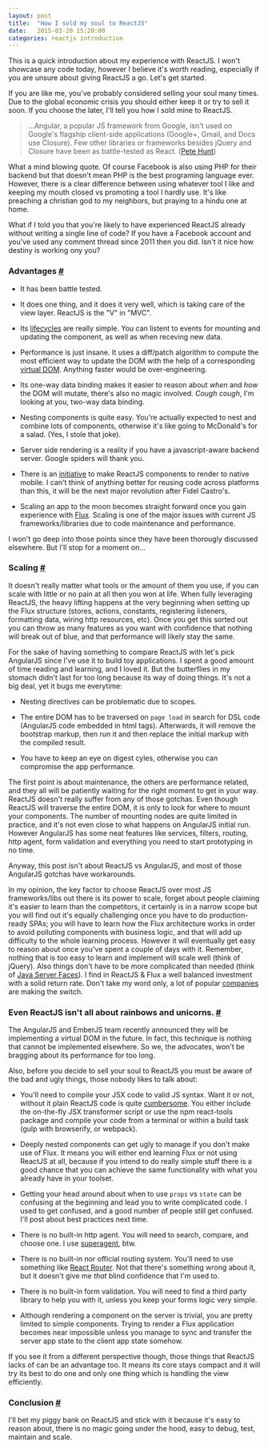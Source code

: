 ```yaml
---
layout: post
title:  "How I sold my soul to ReactJS"
date:   2015-03-20 15:20:00
categories: reactjs introduction
---
```

This is a quick introduction about my experience with ReactJS. I won't showcase any code today, however I believe it's worth reading, especially if you are unsure about giving ReactJS a go. Let's get started.

If you are like me, you've probably considered selling your soul many times. Due to the global economic crisis you should either keep it or try to sell it soon. If you choose the later, I'll tell you how I sold mine to ReactJS.

> ...Angular, a popular JS framework from Google, isn't used on Google's flagship client-side applications (Google+, Gmail, and Docs use Closure). Few other libraries or frameworks besides jQuery and Closure have been as battle-tested as React. ([Pete Hunt][quora])

What a mind blowing quote. Of course Facebook is also using PHP for their backend but that doesn't mean PHP is the best programing language ever. However, there is a clear difference between using whatever tool I like and keeping my mouth closed vs promoting a tool I hardly use. It's like preaching a christian god to my neighbors, but praying to a hindu one at home.

What if I told you that you're likely to have experienced ReactJS already without writing a single line of code? If you have a Facebook account and you've used any comment thread since 2011 then you did. Isn't it nice how destiny is working ony you?

<a id="advantages"></a>

### Advantages [#](#advantages)

* It has been battle tested.

* It does one thing, and it does it very well, which is taking care of the view layer. ReactJS is the "V" in "MVC".

* Its [lifecycles][lifecylces] are really simple. You can listent to events for mounting and updating the component, as well as when receving new data.

* Performance is just insane. It uses a diff/patch algorithm to compute the most efficient way to update the DOM with the help of a corresponding [virtual DOM][virtual_dom]. Anything faster would be over-engineering.

* Its one-way data binding makes it easier to reason about _when_ and _how_ the DOM will mutate, there's also no magic involved. _Cough cough_, I'm looking at you, two-way data binding.

* Nesting components is quite easy. You're actually expected to nest and combine lots of components, otherwise it's like going to McDonald's for a salad. (Yes, I stole that joke).

* Server side rendering is a reality if you have a javascript-aware backend server. Google spiders will thank you.

* There is an [initiative][react_mobile] to make ReactJS components to render to native mobile. I can't think of anything better for reusing code across platforms than this, it will be the next major revolution after Fidel Castro's.

* Scaling an app to the moon becomes straight forward once you gain experience with [Flux][flux]. Scaling is one of the major issues with current JS frameworks/libraries due to code maintenance and performance.

I won't go deep into those points since they have been thorougly discussed elsewhere. But I'll stop for a moment on...

<a id="scaling"></a>

### Scaling [#](#scaling)

It doesn't really matter what tools or the amount of them you use, if you can scale with little or no pain at all then you won at life.
When fully leveraging ReactJS, the heavy lifting happens at the very beginning when setting up the Flux structure (stores, actions, constants, registering listeners, formatting data, wiring http resources, etc). Once you get this sorted out you can throw as many features as you want with confidence that nothing will break out of blue, and that performance will likely stay the same.

For the sake of having something to compare ReactJS with let's pick AngularJS since I've use it to build toy applications. I spent a good amount of time reading and learning, and I loved it. But the butterflies in my stomach didn't last for too long because its way of doing things. It's not a big deal, yet it bugs me everytime:

* Nesting directives can be problematic due to scopes.

* The entire DOM has to be traversed on `page load` in search for DSL code (AngularJS code embedded in html tags). Afterwards, it will remove the bootstrap markup, then run it and then replace the initial markup with the compiled result.

* You have to keep an eye on digest cyles, otherwise you can compromise the app performance.

The first point is about maintenance, the others are performance related, and they all will be patiently waiting for the right moment to get in your way. ReactJS doesn't really suffer from any of those gotchas. Even though ReactJS will traverse the entire DOM, it is only to look for where to mount your components. The number of mounting nodes are quite limited in practice, and it's not even close to what happens on AngularJS initial run. However AngularJS has some neat features like services, filters, routing, http agent, form validation and everything you need to start prototyping in no time.

Anyway, this post isn't about ReactJS vs AngularJS, and most of those AngularJS gotchas have workarounds.

In my opinion, the key factor to choose ReactJS over most JS frameworks/libs out there is its power to scale, forget about people claiming it's easier to learn than the competitors, it certainly is in a narrow scope but you will find out it's equally challenging once you have to do production-ready SPAs; you will have to learn how the Flux architecture works in order to avoid polluting components with business logic, and that will add up difficulty to the whole learning process. However it will eventually get easy to reason about once you've spent a couple of days with it. Remember, nothing that is too easy to learn and implement will scale well (think of jQuery). Also things don't have to be more complicated than needed (think of [Java Server Faces][JSF]). I find in ReactJS & Flux a well balanced investment with a solid return rate. Don't take my word only, a lot of popular [companies][companies] are making the switch.

<a id="reactjs-isnot-all-about"></a>

### Even ReactJS isn't all about rainbows and unicorns. [#](#reactjs-isnot-all-about)

The AngularJS and EmberJS team recently announced they will be implementing a virtual DOM in the future. In fact, this technique is nothing that cannot be implemented elsewhere. So we, the advocates, won't be bragging about its performance for too long.

Also, before you decide to sell your soul to ReactJS you must be aware of the bad and ugly things, those nobody likes to talk about:

* You'll need to compile your JSX code to valid JS syntax. Want it or not, without it plain ReactJS code is quite [cumbersome][jsx_vs_plain]. You either include the on-the-fly JSX transformer script or use the npm react-tools package and compile your code from a terminal or within a build task (gulp with browserify, or webpack).

* Deeply nested components can get ugly to manage if you don't make use of Flux. It means you will either end learning Flux or not using ReactJS at all, because if you intend to do really simple stuff there is a good chance that you can achieve the same functionality with what you already have in your toolset.

* Getting your head around about when to use `props` vs `state` can be confusing at the beginning and lead you to write complicated code. I used to get confused, and a good number of people still get confused. I'll post about best practices next time.

* There is no built-in http agent. You will need to search, compare, and choose one. I use [superagent][superagent], btw.

* There is no built-in nor official routing system. You'll need to use something like [React Router][react_router]. Not that there's something wrong about it, but it doesn't give me _that_ blind confidence that I'm used to.

* There is no built-in form validation. You will need to find a third party library to help you with it, unless you keep your forms logic very simple.

* Although rendering a component on the server is trivial, you are pretty limited to simple components. Trying to render a Flux application becomes near impossible unless you manage to sync and transfer the server app state to the client app state somehow.

If you see it from a different perspective though, those things that ReactJS lacks of can be an advantage too. It means its core stays compact and it will try its best to do one and only one thing which is handling the view efficiently.

<a id="conclusion"></a>

### Conclusion [#](#conclusion)

I'll bet my piggy bank on ReactJS and stick with it because it's easy to reason about, there is no magic going under the hood, easy to debug, test, maintain and scale.


[quora]:        http://www.quora.com/Pete-Hunt/Posts/React-Convincing-the-Boss
[lifecylces]:   http://facebook.github.io/react/docs/component-specs.html#lifecycle-methods
[virtual_dom]:  http://stackoverflow.com/questions/21109361/why-is-reacts-concept-of-virtual-dom-said-to-be-more-performant-than-dirty-mode
[react_mobile]: https://news.ycombinator.com/item?id=8961551
[flux]:         http://facebook.github.io/flux/docs/overview.html#content
[superagent]:   http://visionmedia.github.io/superagent/
[jsx_vs_plain]: http://facebook.github.io/react/docs/jsx-in-depth.html
[react_router]: https://github.com/rackt/react-router
[companies]:    https://github.com/facebook/react/wiki/Sites-Using-React
[JSF]:          http://www.mkyong.com/tutorials/jsf-2-0-tutorials/